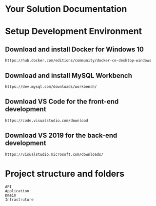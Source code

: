 Your Solution Documentation
===========================

# Setup Development Environment

## Download and install Docker for Windows 10

    https://hub.docker.com/editions/community/docker-ce-desktop-windows


## Download and install MySQL Workbench

    https://dev.mysql.com/downloads/workbench/

## Download VS Code for the front-end development

    https://code.visualstudio.com/download

## Download VS 2019 for the back-end development 

    https://visualstudio.microsoft.com/downloads/

# Project structure and folders

    API 
    Application
    Dmain
    Infrastruture
    